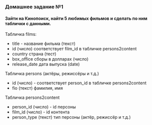 ### Домашнее задание №1

#### Зайти на Кинопоиск, найти 5 любимых фильмов и сделать по ним таблички с данными.

Табличка films:
- title - название фильма (текст)
- id (число) соответствует film_id в табличке persons2content
- country страна (тест)
- box_office сборы в долларах (число)
- release_date дата выпуска (date)

Табличка persons (актёры, режиссёры и т.д.)
- id (число) - соответствует person_id в табличке persons2content
- fio (текст) фамилия, имя

Табличка persons2content
- person_id (число) - id персоны
- film_id (число) - id контента
- person_type (текст) тип персоны (актёр, режиссёр и т.д.)

